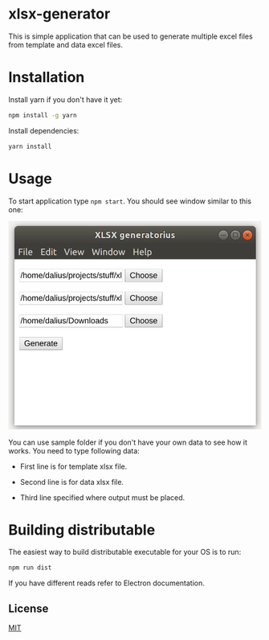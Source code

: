 # xlsx-generator

This is simple application that can be used to generate multiple excel files from template
and data excel files.

# Installation

Install yarn if you don't have it yet:

```sh
npm install -g yarn
```

Install dependencies:

```sh
yarn install
```

# Usage

To start application type `npm start`. You should see window
similar to this one:

![screenshot](./images/screenshot.png)

You can use sample folder if you don't have your own data to see
how it works. You need to type following data:

* First line is for template xlsx file.

* Second line is for data xlsx file.

* Third line specified where output must be placed.

# Building distributable

The easiest way to build distributable executable for your OS is to run:

```sh
npm run dist
```

If you have different reads refer to Electron documentation.

## License

[MIT](LICENSE)
